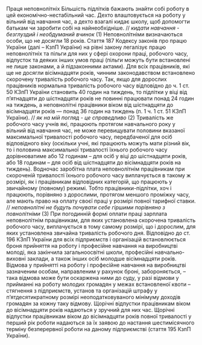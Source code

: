 ﻿Праця неповнолітніх
    Більшість підлітків бажають знайти собі роботу в цей економічно-нестабільний час. Дехто влаштовується на роботу у вільний від навчання час, а дехто взагалі кидає школу, щоб допомогти батькам чи заробити собі на найнеобхідніше. // *кидати навчання - безглуздий і необдуманий вчинок* (1)
    Неповнолітніми визначаються особи, що не досягли 18 років. Стаття 187 Кодексу законів про працю України (далі – КзпП України) на рівні закону легалізує працю неповнолітніх та пільги для них у сфері охорони праці, робочого часу, відпусток та деяких інших умов праці (пільги можуть бути встановлені не лише законами, а й підзаконними актами).
    Для всіх працівників, які ще не досягли вісімнадцяти років, чинним законодавством встановлено скорочену тривалість робочого часу. Так, якщо для дорослих працівників нормальна тривалість робочого часу відповідно до ч. 1 ст. 50 КЗпП України становить 40 годин на тиждень, то підлітки у віці від п’ятнадцяти до шістнадцяти років не повинні працювати понад 24 годин на тиждень, а неповнолітні працівники віком від шістнадцяти до вісімнадцяти років — понад 36 годин на тиждень (п. 1 ч. 1 ст. 51 КЗпП України). // *як на мій погляд - це справедливо* (2)
    Тривалість же робочого часу учнів  які, працюють протягом навчального року у вільний від навчання час, не може перевищувати половини вказаної максимальної тривалості робочого часу, передбаченої для осіб відповідного віку (оскільки  учні, які працюють можуть мати різний вік, то і половина максимальної тривалості їхнього робочого часу дорівнюватиме або 12 годинам – для осіб у віці до шістнадцяти років, або 18 годинам – для осіб від шістнадцяти до вісімнадцяти років на тиждень). 
    Водночас заробітна плата неповнолітнім працівникам при скороченій тривалості їхнього робочого часу виплачується в такому ж розмірі, як і працівникам відповідних категорій, що працюють у звичайному (повному) режимі. Тобто працівники-підлітки, хоч і працюють, порівняно з дорослими, протягом меншого проміжку часу, але мають право на оплату своєї праці у розмірі повної тарифної ставки. // *неповнолітні не будуть почувати себе гіршими порівняно з повнолітніми* (3)
    При погодинній формі оплати праці зарплата неповнолітнім працівникам, для яких установлена скорочена тривалість робочого часу, виплачується в тому самому розмірі, що і дорослим, для яких установлена звичайна тривалість робочого дня.
        Відповідно до ст. 196 КЗпП України для всіх підприємств і організацій встановлюється броня прийняття на роботу і професійне навчання на виробництві молоді, яка закінчила загальноосвітні школи, професійні навчально-виховні заклади, а також інших осіб молодше вісімнадцяти років. Відмова у прийнятті на роботу і професійне навчання на виробництві зазначеним особам, направленим у рахунок броні, забороняється, – така відмова може бути оскаржена ними до суду, у разі відмови у прийманні на роботу молодих громадян у межах встановленої квоти – стягнення з підприємств, установ та організацій штрафу у п’ятдесятикратному розмірі неоподатковуваного мінімуму доходів громадян за кожну таку відмову. 
    Щорічні відпустки працівникам віком до вісімнадцяти років надаються у зручний для них час.
    Щорічні відпустки працівникам віком до вісімнадцяти років повної тривалості у перший рік роботи надаються за їх заявою до настання шестимісячного терміну безперервної роботи на даному підприємстві (стаття 195 КзпП України).

